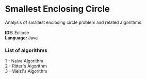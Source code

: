 # Smallest Enclosing Circle
Analysis of smallest enclosing circle problem and related algorithms.
\
\
**IDE:** Eclipse\
**Language:** Java

### List of algorithms
1 - Naive Algorithm\
2 - Ritter's Algorithm\
3 - Welzl's Algorithm


